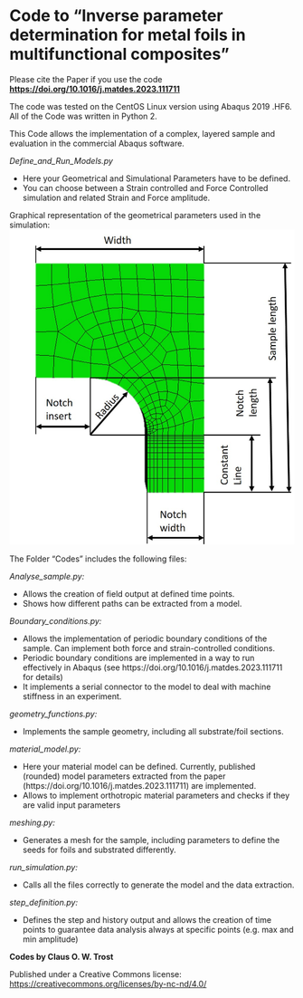 # Code to “Inverse parameter determination for metal foils in multifunctional composites”

Please cite the Paper if you use the code **https://doi.org/10.1016/j.matdes.2023.111711**

The code was tested on the CentOS Linux version using Abaqus 2019 .HF6. All of the Code was written in Python 2.

This Code allows the implementation of a complex, layered sample and evaluation in the commercial Abaqus software.

*Define_and_Run_Models.py*
<ul>
<li>Here your Geometrical and Simulational Parameters have to be defined. </li>
<li>You can choose between a Strain controlled and Force Controlled simulation and related Strain and Force amplitude.</li>
</ul>

Graphical representation of the geometrical parameters used in the simulation:
![Image of the geometry](./Geometry.jpg)

The Folder “Codes” includes the following files:

*Analyse_sample.py:*
<ul>
	<li>Allows the creation of field output at defined time points.</li>
	<li>Shows how different paths can be extracted from a model.</li>
</ul>

*Boundary_conditions.py:*
<ul>
	<li>Allows the implementation of periodic boundary conditions of the sample. Can implement both force and strain-controlled conditions. </li>
	<li>Periodic boundary conditions are implemented in a way to run effectively in Abaqus (see https://doi.org/10.1016/j.matdes.2023.111711 for details)</li>
	<li>It implements a serial connector to the model to deal with machine stiffness in an experiment.</li>
</ul>

*geometry_functions.py:*
<ul>
	<li>Implements the sample geometry, including all substrate/foil sections.</li>
</ul>

*material_model.py:*
<ul>
	<li>Here your material model can be defined. Currently, published (rounded) model parameters extracted from the paper (https://doi.org/10.1016/j.matdes.2023.111711) are implemented.</li>
	<li>Allows to implement orthotropic material parameters and checks if they are valid input parameters</li>
</ul>

*meshing.py:*
<ul>
	<li>Generates a mesh for the sample, including parameters to define the seeds for foils and substrated differently.</li>
</ul>

*run_simulation.py:*
<ul>
	<li>Calls all the files correctly to generate the model and the data extraction.</li>
</ul>

*step_definition.py:*
<ul>
	<li>Defines the step and history output and allows the creation of time points to guarantee data analysis always at specific points (e.g. max and min amplitude)</li>
</ul>

**Codes by Claus O. W. Trost**

Published under a Creative Commons license:
https://creativecommons.org/licenses/by-nc-nd/4.0/
